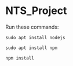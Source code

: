 # NTS_Project

Run these commands:


`sudo apt install nodejs`


`sudo apt install npm`


`npm install`

